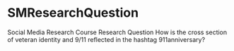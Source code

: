 # SMResearchQuestion
Social Media Research Course Research Question
How is the cross section of veteran identity and 9/11 reflected in the hashtag 911anniversary?

